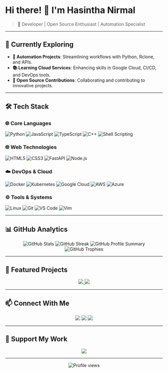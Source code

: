 # Hi there! 👋 I'm **Hasintha Nirmal**

> 🚀 Developer | Open Source Enthusiast | Automation Specialist  

---

## 🎯 **Currently Exploring**
- **🔗 Automation Projects**: Streamlining workflows with Python, Rclone, and APIs.  
- **📚 Learning Cloud Services**: Enhancing skills in Google Cloud, CI/CD, and DevOps tools.  
- **🤝 Open Source Contributions**: Collaborating and contributing to innovative projects.  

---

## 🛠️ **Tech Stack**

### 🌐 **Core Languages**
![Python](https://img.shields.io/badge/-Python-3776AB?style=flat&logo=Python&logoColor=white)
![JavaScript](https://img.shields.io/badge/-JavaScript-F7DF1E?style=flat&logo=JavaScript&logoColor=black)
![TypeScript](https://img.shields.io/badge/-TypeScript-3178C6?style=flat&logo=TypeScript&logoColor=white)
![C++](https://img.shields.io/badge/-C++-00599C?style=flat&logo=cplusplus&logoColor=white)
![Shell Scripting](https://img.shields.io/badge/-Shell_Scripting-4EAA25?style=flat&logo=gnu-bash&logoColor=white)

### 🌐 **Web Technologies**
![HTML5](https://img.shields.io/badge/-HTML5-E34F26?style=flat&logo=HTML5&logoColor=white)
![CSS3](https://img.shields.io/badge/-CSS3-1572B6?style=flat&logo=CSS3&logoColor=white)
![FastAPI](https://img.shields.io/badge/-FastAPI-009688?style=flat&logo=fastapi&logoColor=white)
![Node.js](https://img.shields.io/badge/-Node.js-339933?style=flat&logo=Node.js&logoColor=white)

### ☁️ **DevOps & Cloud**
![Docker](https://img.shields.io/badge/-Docker-2496ED?style=flat&logo=Docker&logoColor=white)
![Kubernetes](https://img.shields.io/badge/-Kubernetes-326CE5?style=flat&logo=kubernetes&logoColor=white)
![Google Cloud](https://img.shields.io/badge/-Google%20Cloud-4285F4?style=flat&logo=google-cloud&logoColor=white)
![AWS](https://img.shields.io/badge/-AWS-FF9900?style=flat&logo=amazon-aws&logoColor=white)
![Azure](https://img.shields.io/badge/-Azure-0078D4?style=flat&logo=microsoft-azure&logoColor=white)

### ⚙️ **Tools & Systems**
![Linux](https://img.shields.io/badge/-Linux-FCC624?style=flat&logo=Linux&logoColor=black)
![Git](https://img.shields.io/badge/-Git-F05032?style=flat&logo=git&logoColor=white)
![VS Code](https://img.shields.io/badge/-VS%20Code-007ACC?style=flat&logo=visual-studio-code&logoColor=white)
![Vim](https://img.shields.io/badge/-Vim-019733?style=flat&logo=vim&logoColor=white)

---

## 📊 **GitHub Analytics**

<div align="center">
  <img src="https://github-readme-stats.vercel.app/api?username=HASINTHA-NIRMAL&show_icons=true&theme=dark" alt="GitHub Stats" />
  <img src="https://github-readme-streak-stats.herokuapp.com/?user=HASINTHA-NIRMAL&theme=dark" alt="GitHub Streak" />
  <img src="https://github-profile-summary-cards.vercel.app/api/cards/profile-details?username=HASINTHA-NIRMAL&theme=dark" alt="GitHub Profile Summary" />
  <img src="https://github-profile-trophy.vercel.app/?username=HASINTHA-NIRMAL&theme=darkhub&no-frame=true&row=1&column=6" alt="GitHub Trophies" />
</div>

---

## 🌟 **Featured Projects**

<div align="center">
  <a href="https://github.com/Hasintha-Nirmal/HNDLBOT">
    <img src="https://github-readme-stats.vercel.app/api/pin/?username=HASINTHA-NIRMAL&repo=HNDLBOT&theme=dark" />
  </a>
  <a href="https://github.com/Hasintha-Nirmal/Hasintha-Nirmal.github.io">
    <img src="https://github-readme-stats.vercel.app/api/pin/?username=HASINTHA-NIRMAL&repo=Hasintha-Nirmal.github.io&theme=dark" />
  </a>
</div>

---

## 📫 **Connect With Me**

<div align="center">
  <a href="https://github.com/HASINTHA-NIRMAL"><img src="https://img.shields.io/badge/-GitHub-181717?style=flat&logo=github&logoColor=white"/></a>
  <a href="https://linkedin.com/in/YOUR_LINKEDIN"><img src="https://img.shields.io/badge/-LinkedIn-0A66C2?style=flat&logo=LinkedIn&logoColor=white"/></a>
  <a href="mailto:your-email@example.com"><img src="https://img.shields.io/badge/-Email-EA4335?style=flat&logo=Gmail&logoColor=white"/></a>
</div>

---

## 💖 **Support My Work**
<div align="center">
  <a href="https://www.buymeacoffee.com/YOUR_USERNAME"><img src="https://img.shields.io/badge/-Buy_Me_A_Coffee-FFDD00?style=flat&logo=buy-me-a-coffee&logoColor=black"/></a>
</div>

---

<div align="center">
  <img src="https://komarev.com/ghpvc/?username=HASINTHA-NIRMAL&color=blueviolet&style=flat" alt="Profile views" />
</div>
